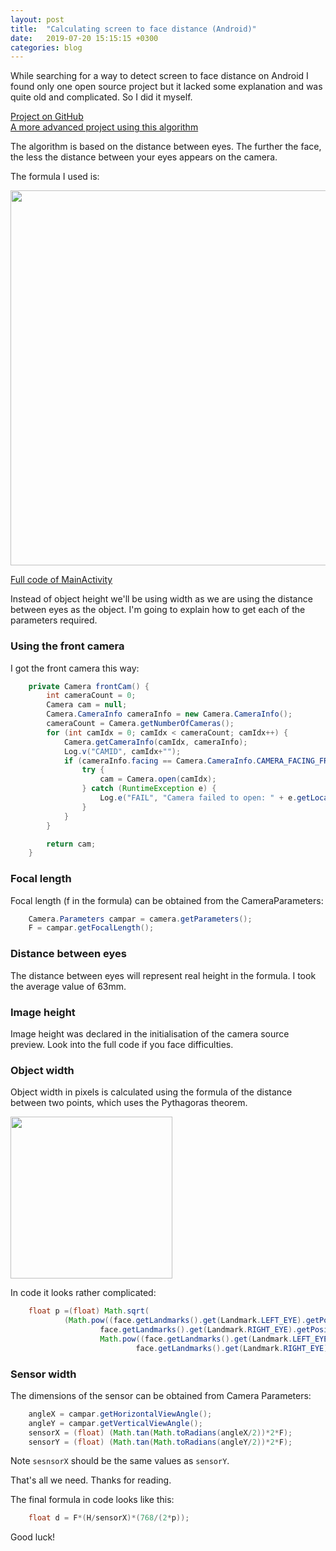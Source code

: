 ```yaml
---
layout: post
title:  "Calculating screen to face distance (Android)"
date:   2019-07-20 15:15:15 +0300
categories: blog
---
```


While searching for a way to detect screen to face distance on Android I found only one open source project but it lacked some explanation and was quite old and complicated. So I did it myself.

[Project on GitHub](https://github.com/IvanLudvig/Screen-to-face-distance)  
[A more advanced project using this algorithm](https://github.com/IvanLudvig/FollowingEye)

The algorithm is based on the distance between eyes. The further the face, the less the distance between your eyes appears on the camera.  

The formula I used is:  

<img src="{{site.baseurl}}/assets/img/formula.png" width="600">

[Full code of MainActivity](https://github.com/IvanLudvig/Screen-to-face-distance/blob/master/app/src/main/java/ru/ivanludvig/screenfacedistance/MainActivity.java)

Instead of object height we'll be using width as we are using the distance between eyes as the object. I'm going to explain how to get each of the parameters required.

### Using the front camera
I got the front camera this way:
```java
    private Camera frontCam() {
        int cameraCount = 0;
        Camera cam = null;
        Camera.CameraInfo cameraInfo = new Camera.CameraInfo();
        cameraCount = Camera.getNumberOfCameras();
        for (int camIdx = 0; camIdx < cameraCount; camIdx++) {
            Camera.getCameraInfo(camIdx, cameraInfo);
            Log.v("CAMID", camIdx+"");
            if (cameraInfo.facing == Camera.CameraInfo.CAMERA_FACING_FRONT) {
                try {
                    cam = Camera.open(camIdx);
                } catch (RuntimeException e) {
                    Log.e("FAIL", "Camera failed to open: " + e.getLocalizedMessage());
                }
            }
        }

        return cam;
    }
```

### Focal length
Focal length (f in the formula) can be obtained from the CameraParameters:


```java
    Camera.Parameters campar = camera.getParameters();
    F = campar.getFocalLength();
```

### Distance between eyes
The distance between eyes will represent real height in the formula. I took the average value of 63mm.

### Image height
Image height was declared in the initialisation of the camera source preview. Look into the full code if you face difficulties.

### Object width
Object width in pixels is calculated using the formula of the distance between two points, which uses the Pythagoras theorem. 

<img src="{{site.baseurl}}/assets/img/distance.png" width="259">

In code it looks rather complicated:
```java
    float p =(float) Math.sqrt(
            (Math.pow((face.getLandmarks().get(Landmark.LEFT_EYE).getPosition().x-
                    face.getLandmarks().get(Landmark.RIGHT_EYE).getPosition().x), 2)+
                    Math.pow((face.getLandmarks().get(Landmark.LEFT_EYE).getPosition().y-
                            face.getLandmarks().get(Landmark.RIGHT_EYE).getPosition().y), 2)));
```

### Sensor width
The dimensions of the sensor can be obtained from Camera Parameters:
```java
    angleX = campar.getHorizontalViewAngle();
    angleY = campar.getVerticalViewAngle();
    sensorX = (float) (Math.tan(Math.toRadians(angleX/2))*2*F);
    sensorY = (float) (Math.tan(Math.toRadians(angleY/2))*2*F);
```
Note `sesnsorX` should be the same values as `sensorY`.

That's all we need. Thanks for reading.


The final formula in code looks like this:
```java
	float d = F*(H/sensorX)*(768/(2*p));
```


Good luck!

